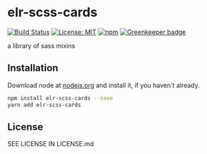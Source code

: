 # elr-scss-cards

[![Build Status](https://travis-ci.org/Beth3346/elr-scss-cards.svg?branch=master)](https://travis-ci.org/Beth3346/elr-scss-cards)
[![License: MIT](https://img.shields.io/badge/License-MIT-yellow.svg)](https://opensource.org/licenses/MIT)
[![npm](https://img.shields.io/npm/dm/elr-scss-cards.svg?style=flat)](https://www.npmjs.com/package/elr-scss-cards) [![Greenkeeper badge](https://badges.greenkeeper.io/Beth3346/elr-scss-cards.svg)](https://greenkeeper.io/)

a library of sass mixins

## Installation

Download node at [nodejs.org](http://nodejs.org) and install it, if you haven't already.

```sh
npm install elr-scss-cards --save
yarn add elr-scss-cards
```

## License

SEE LICENSE IN LICENSE.md
